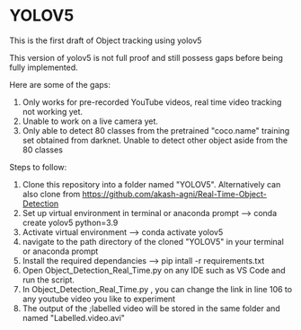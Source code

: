 # YOLOV5
This is the first draft of Object tracking using yolov5


This version of yolov5 is not full proof and still possess gaps before being fully implemented.

Here are some of the gaps:
1) Only works for pre-recorded YouTube videos, real time video tracking not working yet.
2) Unable to work on a live camera yet.
3) Only able to detect 80 classes from the pretrained "coco.name" training set obtained from darknet. Unable to detect other object aside from the 80 classes


Steps to follow: 
1) Clone this repository into a folder named "YOLOV5". Alternatively can also clone from https://github.com/akash-agni/Real-Time-Object-Detection
2) Set up virtual environment in terminal or anaconda prompt --> conda create yolov5 python=3.9
3) Activate virtual environment --> conda activate yolov5
4) navigate to the path directory of the cloned "YOLOV5" in your terminal or anaconda prompt
5) Install the required dependancies --> pip intall -r requirements.txt
6) Open Object_Detection_Real_Time.py on any IDE such as VS Code and run the script.
7) In Object_Detection_Real_Time.py , you can change the link in line 106 to any youtube video you like to experiment
8) The output of the ;labelled video will be stored in the same folder and named "Labelled.video.avi"

